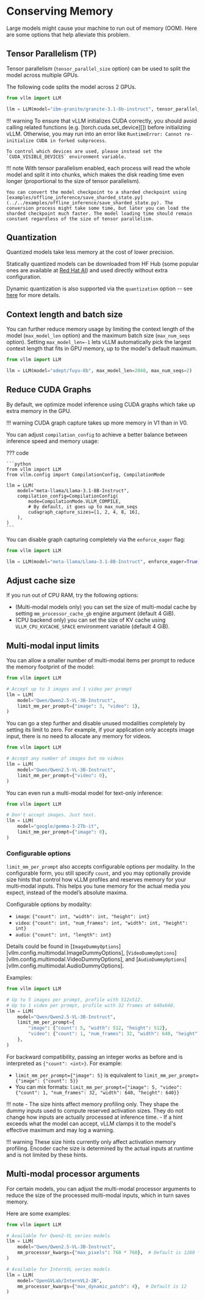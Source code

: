 # Conserving Memory

Large models might cause your machine to run out of memory (OOM). Here are some options that help alleviate this problem.

## Tensor Parallelism (TP)

Tensor parallelism (`tensor_parallel_size` option) can be used to split the model across multiple GPUs.

The following code splits the model across 2 GPUs.

```python
from vllm import LLM

llm = LLM(model="ibm-granite/granite-3.1-8b-instruct", tensor_parallel_size=2)
```

!!! warning
    To ensure that vLLM initializes CUDA correctly, you should avoid calling related functions (e.g. [torch.cuda.set_device][])
    before initializing vLLM. Otherwise, you may run into an error like `RuntimeError: Cannot re-initialize CUDA in forked subprocess`.

    To control which devices are used, please instead set the `CUDA_VISIBLE_DEVICES` environment variable.

!!! note
    With tensor parallelism enabled, each process will read the whole model and split it into chunks, which makes the disk reading time even longer (proportional to the size of tensor parallelism).

    You can convert the model checkpoint to a sharded checkpoint using [examples/offline_inference/save_sharded_state.py](../../examples/offline_inference/save_sharded_state.py). The conversion process might take some time, but later you can load the sharded checkpoint much faster. The model loading time should remain constant regardless of the size of tensor parallelism.

## Quantization

Quantized models take less memory at the cost of lower precision.

Statically quantized models can be downloaded from HF Hub (some popular ones are available at [Red Hat AI](https://huggingface.co/RedHatAI))
and used directly without extra configuration.

Dynamic quantization is also supported via the `quantization` option -- see [here](../features/quantization/README.md) for more details.

## Context length and batch size

You can further reduce memory usage by limiting the context length of the model (`max_model_len` option)
and the maximum batch size (`max_num_seqs` option). Setting `max_model_len=-1` lets vLLM automatically
pick the largest context length that fits in GPU memory, up to the model's default maximum.

```python
from vllm import LLM

llm = LLM(model="adept/fuyu-8b", max_model_len=2048, max_num_seqs=2)
```

## Reduce CUDA Graphs

By default, we optimize model inference using CUDA graphs which take up extra memory in the GPU.

!!! warning
    CUDA graph capture takes up more memory in V1 than in V0.

You can adjust `compilation_config` to achieve a better balance between inference speed and memory usage:

??? code

    ```python
    from vllm import LLM
    from vllm.config import CompilationConfig, CompilationMode

    llm = LLM(
        model="meta-llama/Llama-3.1-8B-Instruct",
        compilation_config=CompilationConfig(
            mode=CompilationMode.VLLM_COMPILE,
            # By default, it goes up to max_num_seqs
            cudagraph_capture_sizes=[1, 2, 4, 8, 16],
        ),
    )
    ```

You can disable graph capturing completely via the `enforce_eager` flag:

```python
from vllm import LLM

llm = LLM(model="meta-llama/Llama-3.1-8B-Instruct", enforce_eager=True)
```

## Adjust cache size

If you run out of CPU RAM, try the following options:

- (Multi-modal models only) you can set the size of multi-modal cache by setting `mm_processor_cache_gb` engine argument (default 4 GiB).
- (CPU backend only) you can set the size of KV cache using `VLLM_CPU_KVCACHE_SPACE` environment variable (default 4 GiB).

## Multi-modal input limits

You can allow a smaller number of multi-modal items per prompt to reduce the memory footprint of the model:

```python
from vllm import LLM

# Accept up to 3 images and 1 video per prompt
llm = LLM(
    model="Qwen/Qwen2.5-VL-3B-Instruct",
    limit_mm_per_prompt={"image": 3, "video": 1},
)
```

You can go a step further and disable unused modalities completely by setting its limit to zero.
For example, if your application only accepts image input, there is no need to allocate any memory for videos.

```python
from vllm import LLM

# Accept any number of images but no videos
llm = LLM(
    model="Qwen/Qwen2.5-VL-3B-Instruct",
    limit_mm_per_prompt={"video": 0},
)
```

You can even run a multi-modal model for text-only inference:

```python
from vllm import LLM

# Don't accept images. Just text.
llm = LLM(
    model="google/gemma-3-27b-it",
    limit_mm_per_prompt={"image": 0},
)
```

### Configurable options

`limit_mm_per_prompt` also accepts configurable options per modality. In the configurable form, you still specify `count`, and you may optionally provide size hints that control how vLLM profiles and reserves memory for your multi‑modal inputs. This helps you tune memory for the actual media you expect, instead of the model’s absolute maxima.

Configurable options by modality:

- `image`: `{"count": int, "width": int, "height": int}`
- `video`: `{"count": int, "num_frames": int, "width": int, "height": int}`
- `audio`: `{"count": int, "length": int}`

Details could be found in [`ImageDummyOptions`][vllm.config.multimodal.ImageDummyOptions], [`VideoDummyOptions`][vllm.config.multimodal.VideoDummyOptions], and [`AudioDummyOptions`][vllm.config.multimodal.AudioDummyOptions].

Examples:

```python
from vllm import LLM

# Up to 5 images per prompt, profile with 512x512.
# Up to 1 video per prompt, profile with 32 frames at 640x640.
llm = LLM(
    model="Qwen/Qwen2.5-VL-3B-Instruct",
    limit_mm_per_prompt={
        "image": {"count": 5, "width": 512, "height": 512},
        "video": {"count": 1, "num_frames": 32, "width": 640, "height": 640},
    },
)
```

For backward compatibility, passing an integer works as before and is interpreted as `{"count": <int>}`. For example:

- `limit_mm_per_prompt={"image": 5}` is equivalent to `limit_mm_per_prompt={"image": {"count": 5}}`
- You can mix formats: `limit_mm_per_prompt={"image": 5, "video": {"count": 1, "num_frames": 32, "width": 640, "height": 640}}`

!!! note
    - The size hints affect memory profiling only. They shape the dummy inputs used to compute reserved activation sizes. They do not change how inputs are actually processed at inference time.
    - If a hint exceeds what the model can accept, vLLM clamps it to the model's effective maximum and may log a warning.

!!! warning
    These size hints currently only affect activation memory profiling. Encoder cache size is determined by the actual inputs at runtime and is not limited by these hints.

## Multi-modal processor arguments

For certain models, you can adjust the multi-modal processor arguments to
reduce the size of the processed multi-modal inputs, which in turn saves memory.

Here are some examples:

```python
from vllm import LLM

# Available for Qwen2-VL series models
llm = LLM(
    model="Qwen/Qwen2.5-VL-3B-Instruct",
    mm_processor_kwargs={"max_pixels": 768 * 768},  # Default is 1280 * 28 * 28
)

# Available for InternVL series models
llm = LLM(
    model="OpenGVLab/InternVL2-2B",
    mm_processor_kwargs={"max_dynamic_patch": 4},  # Default is 12
)
```
